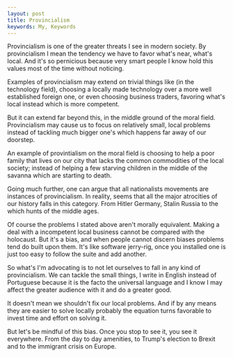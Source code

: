 ```yaml
---
layout: post
title: Provincialism
keywords: My, Keywords
---
```


Provincialism is one of the greater threats I see in
modern society. By provincialism I mean the tendency we have to
favor what's near, what's local. And it's so pernicious because very
smart people I know hold this values most of the time without
noticing.

Examples of provincialism may extend on trivial things like (in
the technology field), choosing a locally made technology over a
more well established foreign one, or even choosing business
traders, favoring what's local instead which is more competent.

But it can extend far beyond this, in the middle ground of the moral
field. Provincialism may cause us to focus on relatively small,
local problems  instead of tackling much bigger one's which happens far away of our doorstep.

An example of provintialism on the moral field is choosing to help a
poor family that lives on our city that lacks the common commodities of
the local society; instead of helping a few starving children in the
middle of the savanna which are starting to death.

Going much further, one can argue that all nationalists movements
are instances of provincialism. In reality, seems that all the major
atrocities of our history falls in this category. From Hitler Germany,
Stalin Russia to the which hunts of the middle ages.

Of course the problems I stated above aren't morally equivalent.
Making a deal with a incompetent local business cannot be compared with the
holocaust. But it's a bias, and when people cannot discern biases
problems tend do built upon them. It's like software jerry-rig,
once you installed one is just too easy to follow the suite and
add another.

So what's I'm advocating is to not let ourselves to fall in any kind
of provincialism. We can tackle the small things, I write in English
instead of Portuguese because it is the facto the universal language
and I know I may affect the greater audience with it and do a greater
good.

It doesn't mean we shouldn't fix our local problems. And if by any means
they are easier to solve locally probably the equation turns favorable
to invest time and effort on solving it.

But let's be mindful of this bias. Once you stop to see it, you
see it everywhere. From the day to day amenities, to Trump's
election to Brexit and to the immigrant crisis on Europe.
